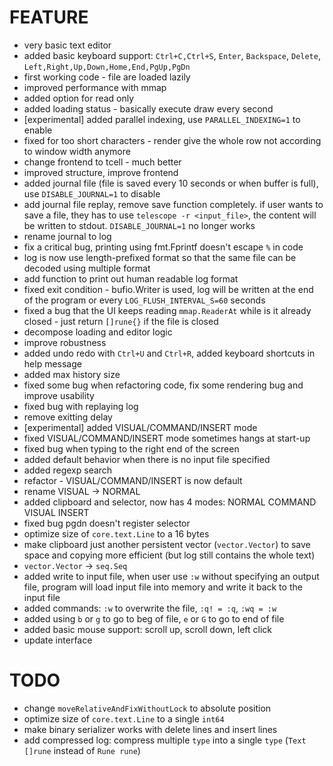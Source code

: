 # FEATURE

- very basic text editor
- added basic keyboard support: `Ctrl+C,Ctrl+S`, `Enter`, `Backspace`, `Delete`, `Left,Right,Up,Down,Home,End,PgUp,PgDn`
- first working code - file are loaded lazily
- improved performance with mmap
- added option for read only
- added loading status - basically execute draw every second
- [experimental] added parallel indexing, use `PARALLEL_INDEXING=1` to enable
- fixed for too short characters - render give the whole row not according to window width anymore
- change frontend to tcell - much better
- improved structure, improve frontend
- added journal file (file is saved every 10 seconds or when buffer is full), use `DISABLE_JOURNAL=1` to disable
- add journal file replay, remove save function completely. if user wants to save a file, they has to use `telescope -r <input_file>`, the content will be written to stdout. `DISABLE_JOURNAL=1` no longer works
- rename journal to log
- fix a critical bug, printing using fmt.Fprintf doesn't escape `%` in code
- log is now use length-prefixed format so that the same file can be decoded using multiple format
- add function to print out human readable log format
- fixed exit condition - bufio.Writer is used, log will be written at the end of the program or every `LOG_FLUSH_INTERVAL_S=60` seconds
- fixed a bug that the UI keeps reading `mmap.ReaderAt` while is it already closed - just return `[]rune{}` if the file is closed
- decompose loading and editor logic
- improve robustness
- added undo redo with `Ctrl+U` and `Ctrl+R`, added keyboard shortcuts in help message
- added max history size
- fixed some bug when refactoring code, fix some rendering bug and improve usability
- fixed bug with replaying log
- remove exitting delay
- [experimental] added VISUAL/COMMAND/INSERT mode
- fixed VISUAL/COMMAND/INSERT mode sometimes hangs at start-up
- fixed bug when typing to the right end of the screen
- added default behavior when there is no input file specified
- added regexp search
- refactor - VISUAL/COMMAND/INSERT is now default
- rename VISUAL -> NORMAL
- added clipboard and selector, now has 4 modes: NORMAL COMMAND VISUAL INSERT
- fixed bug pgdn doesn't register selector
- optimize size of `core.text.Line` to a 16 bytes
- make clipboard just another persistent vector (`vector.Vector`) to save space and copying more efficient (but log still contains the whole text)
- `vector.Vector` -> `seq.Seq`
- added write to input file, when user use `:w` without specifying an output file, program will load input file into memory and write it back to the input file
- added commands: `:w` to overwrite the file, `:q! = :q`, `:wq = :w`
- added using `b` or `g` to go to beg of file, `e` or `G` to go to end of file 
- added basic mouse support: scroll up, scroll down, left click
- update interface

# TODO

- change `moveRelativeAndFixWithoutLock` to absolute position
- optimize size of `core.text.Line` to a single `int64`
- make binary serializer works with delete lines and insert lines
- add compressed log: compress multiple `type` into a single `type` (`Text []rune` instead of `Rune rune`)
